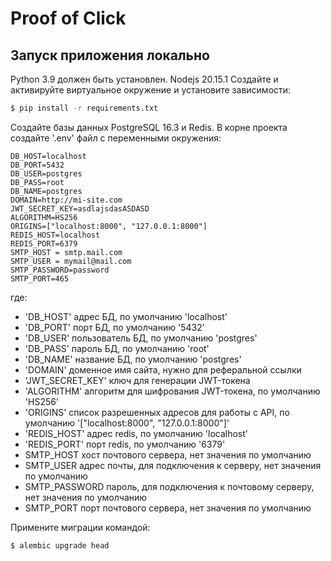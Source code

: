 # Proof of Click

## Запуск приложения локально

Python 3.9 должен быть установлен. Nodejs 20.15.1
Создайте и активируйте виртуальное окружение и установите зависимости:

```sh
$ pip install -r requirements.txt
```

Создайте базы данных PostgreSQL 16.3 и Redis. В корне проекта создайте
'.env' файл с переменными окружения:

```
DB_HOST=localhost
DB_PORT=5432
DB_USER=postgres
DB_PASS=root
DB_NAME=postgres
DOMAIN=http://mi-site.com
JWT_SECRET_KEY=asdlajsdasASDASD
ALGORITHM=HS256
ORIGINS=["localhost:8000", "127.0.0.1:8000"]
REDIS_HOST=localhost
REDIS_PORT=6379
SMTP_HOST = smtp.mail.com
SMTP_USER = mymail@mail.com
SMTP_PASSWORD=password
SMTP_PORT=465
```

где:

- 'DB_HOST' адрес БД, по умолчанию 'localhost'
- 'DB_PORT' порт БД, по умолчанию '5432'
- 'DB_USER' пользователь БД, по умолчанию 'postgres'
- 'DB_PASS' пароль БД, по умолчанию 'root'
- 'DB_NAME' название БД, по умолчанию 'postgres'
- 'DOMAIN' доменное имя сайта, нужно для реферальной ссылки
- 'JWT_SECRET_KEY' ключ для генерации JWT-токена
- 'ALGORITHM' алгоритм для шифрования JWT-токена, по умолчанию 'HS256'
- 'ORIGINS' список разрешенных адресов для работы с API, по умолчанию '["localhost:8000", "127.0.0.1:8000"]'
- 'REDIS_HOST' адрес redis, по умолчанию 'localhost'
- 'REDIS_PORT' порт redis, по умолчанию '6379'
- SMTP_HOST хост почтового сервера, нет значения по умолчанию
- SMTP_USER адрес почты, для подключения к серверу, нет значения по умолчанию
- SMTP_PASSWORD пароль, для подключения к почтовому серверу, нет значения по умолчанию
- SMTP_PORT порт почтового сервера, нет значения по умолчанию

Примените миграции командой:

```sh
$ alembic upgrade head
```